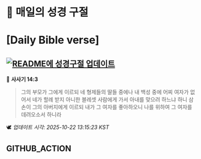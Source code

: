 # 🙏 매일의 성경 구절
# [Daily Bible verse]
## [![README에 성경구절 업데이트](https://github.com/DONGSUKA/first_test/actions/workflows/update-readme-bible.yml/badge.svg)](https://github.com/DONGSUKA/first_test/actions/workflows/update-readme-bible.yml)
<!-- START_BIBLE_VERSE -->
📖 **사사기 14:3**
> 그의 부모가 그에게 이르되 네 형제들의 딸들 중에나 내 백성 중에 어찌 여자가 없어서 네가 할례 받지 아니한 블레셋 사람에게 가서 아내를 맞으려 하느냐 하니 삼손이 그의 아버지에게 이르되 내가 그 여자를 좋아하오니 나를 위하여 그 여자를 데려오소서 하니라

🕊️ _업데이트 시각: 2025-10-22 13:15:23 KST_
  <!-- END_BIBLE_VERSE -->
## GITHUB_ACTION
